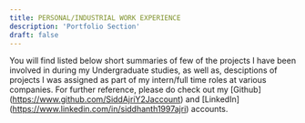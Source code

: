 ```yaml
---
title: PERSONAL/INDUSTRIAL WORK EXPERIENCE
description: 'Portfolio Section'
draft: false
---
```


You will find listed below short summaries of few of the projects I have been involved in during my Undergraduate studies, as well as, desciptions of projects I was assigned as part of my intern/full time roles at various companies. For further reference, please do check out my [Github] (https://www.github.com/SiddAjriY2Jaccount) and [LinkedIn] (https://www.linkedin.com/in/siddhanth1997ajri) accounts. 

